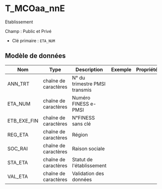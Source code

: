 # T_MCOaa_nnE

Etablissement

Champ : Public et Privé

- Clé primaire : `ETA_NUM`

## Modèle de données

|Nom|Type|Description|Exemple|Propriétés|
|-|-|-|-|-|
|ANN_TRT|chaîne de caractères|N° du trimestre PMSI transmis|||
|ETA_NUM|chaîne de caractères|Numéro FINESS e-PMSI|||
|ETB_EXE_FIN|chaîne de caractères|N°FINESS sans clé|||
|REG_ETA|chaîne de caractères|Région|||
|SOC_RAI|chaîne de caractères|Raison sociale|||
|STA_ETA|chaîne de caractères|Statut de l'établissement|||
|VAL_ETA|chaîne de caractères|Validation des données|||

